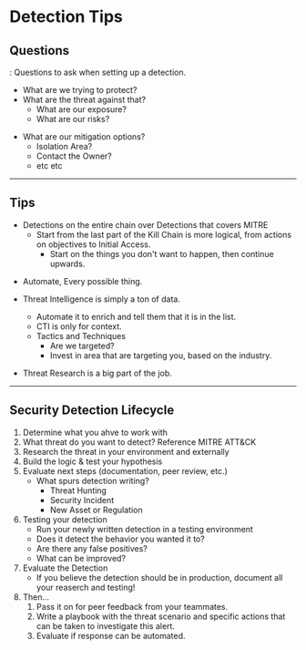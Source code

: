 # Detection Tips

## Questions

: Questions to ask when setting up a detection.

* What are we trying to protect?
* What are the threat against that?
    * What are our exposure?
    - What are our risks?
- What are our mitigation options?
    - Isolation Area?
    - Contact the Owner?
    - etc etc

---

## Tips

* Detections on the entire chain over Detections that covers MITRE
    - Start from the last part of the Kill Chain is more logical, from actions on objectives to Initial Access.
        - Start on the things you don't want to happen, then continue upwards.

- Automate, Every possible thing.
- Threat Intelligence is simply a ton of data.
    - Automate it to enrich and tell them that it is in the list.
    - CTI is only for context.
    - Tactics and Techniques
        - Are we targeted?
        - Invest in area that are targeting you, based on the industry.

- Threat Research is a big part of the job.

---

## Security Detection Lifecycle

1. Determine what you ahve to work with
2. What threat do you want to detect? Reference MITRE ATT&CK
3. Research the threat in your environment and externally
4. Build the logic & test your hypothesis
5. Evaluate next steps (documentation, peer review, etc.)
    * What spurs detection writing?
        * Threat Hunting
        * Security Incident
        * New Asset or Regulation
6. Testing your detection
    * Run your newly written detection in a testing environment
    * Does it detect the behavior you wanted it to?
    * Are there any false positives?
    * What can be improved?
7. Evaluate the Detection
    * If you believe the detection should be in production, document all your reaserch and testing!
8. Then...
    1. Pass it on for peer feedback from your teammates.
    2. Write a playbook with the threat scenario and specific actions that can be taken to investigate this alert.
    3. Evaluate if response can be automated.
